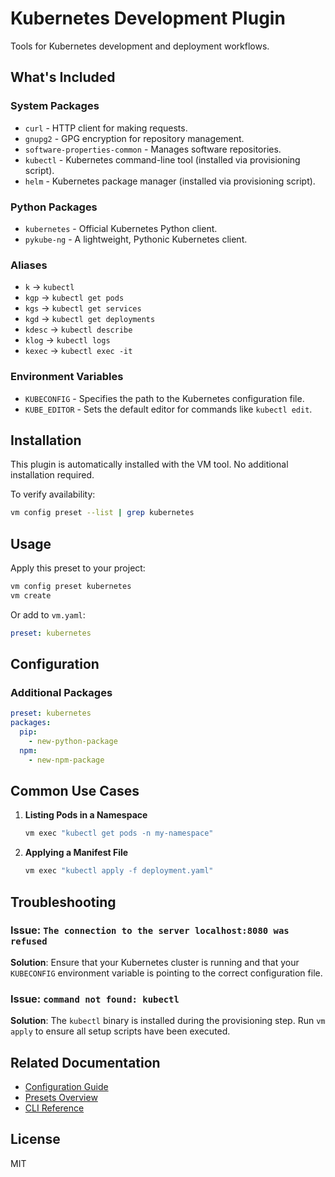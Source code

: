 # Kubernetes Development Plugin

Tools for Kubernetes development and deployment workflows.

## What's Included

### System Packages
- `curl` - HTTP client for making requests.
- `gnupg2` - GPG encryption for repository management.
- `software-properties-common` - Manages software repositories.
- `kubectl` - Kubernetes command-line tool (installed via provisioning script).
- `helm` - Kubernetes package manager (installed via provisioning script).

### Python Packages
- `kubernetes` - Official Kubernetes Python client.
- `pykube-ng` - A lightweight, Pythonic Kubernetes client.

### Aliases
- `k` → `kubectl`
- `kgp` → `kubectl get pods`
- `kgs` → `kubectl get services`
- `kgd` → `kubectl get deployments`
- `kdesc` → `kubectl describe`
- `klog` → `kubectl logs`
- `kexec` → `kubectl exec -it`

### Environment Variables
- `KUBECONFIG` - Specifies the path to the Kubernetes configuration file.
- `KUBE_EDITOR` - Sets the default editor for commands like `kubectl edit`.

## Installation

This plugin is automatically installed with the VM tool. No additional installation required.

To verify availability:
```bash
vm config preset --list | grep kubernetes
```

## Usage

Apply this preset to your project:
```bash
vm config preset kubernetes
vm create
```

Or add to `vm.yaml`:
```yaml
preset: kubernetes
```

## Configuration

### Additional Packages
```yaml
preset: kubernetes
packages:
  pip:
    - new-python-package
  npm:
    - new-npm-package
```

## Common Use Cases

1. **Listing Pods in a Namespace**
   ```bash
   vm exec "kubectl get pods -n my-namespace"
   ```

2. **Applying a Manifest File**
   ```bash
   vm exec "kubectl apply -f deployment.yaml"
   ```

## Troubleshooting

### Issue: `The connection to the server localhost:8080 was refused`
**Solution**: Ensure that your Kubernetes cluster is running and that your `KUBECONFIG` environment variable is pointing to the correct configuration file.

### Issue: `command not found: kubectl`
**Solution**: The `kubectl` binary is installed during the provisioning step. Run `vm apply` to ensure all setup scripts have been executed.

## Related Documentation

- [Configuration Guide](../../docs/user-guide/configuration.md)
- [Presets Overview](../../docs/user-guide/presets.md)
- [CLI Reference](../../docs/user-guide/cli-reference.md)

## License

MIT